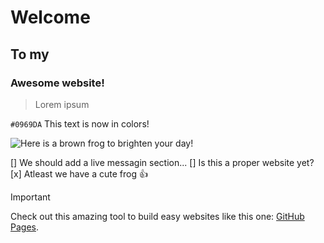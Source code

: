 # Welcome

## To my

### Awesome website!




>Lorem ipsum



`#0969DA` This text is now in colors!



![Here is a brown frog to brighten your day!](https://encrypted-tbn0.gstatic.com/images?q=tbn:ANd9GcTc4V1zVZ4JIwHYdXvK3FBD2XiA0ess_vmuWw&s)


[] We should add a live messagin section...
[] Is this a proper website yet?
[x] Atleast we have a cute frog :+1:


> [!IMPORTANT]
>Check out this amazing tool to build easy websites like this one: [GitHub Pages](https://pages.github.com/).

